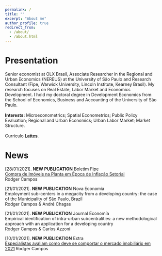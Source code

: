 ```yaml
---
permalink: /
title: ""
excerpt: "About me"
author_profile: true
redirect_from: 
  - /about/
  - /about.html
---
```


# Presentation
Senior economist at OLX Brasil, Associate Researcher in the Regional and Urban Economics (NEREUS) at the University of São Paulo and Research Consultant (Fipe, Warwick University, Lincoln Institute, Kearney Brasil). My research focuses on Real Estate, Labor Market and Economics Development. I hold my doctoral degree in Development Economics from the School of Economics, Business and Accounting of the University of São Paulo. \
\
**Interests:** Microeconometrics; Spatial Econometrics; Public Policy Evaluation; Regional and Urban Economics; Urban Labor Market; Market Structure. \
\
Currículo [**Lattes**](http://lattes.cnpq.br/6682179634478803). 

# News

[28/01/2021]. **NEW PUBLICATION** Boletim Fipe\
[Compra de Imóveis na Planta em Época de Inflação Setorial](https://downloads.fipe.org.br/publicacoes/bif/bif484-15-18.pdf)\
Rodger Campos

[21/01/2021]. **NEW PUBLICATION** Nova Economia\
Employment sub-centers in a megacity from a developing country: the case of the Municipality of São Paulo, Brazil\
Rodger Campos & André Chagas

[21/01/2021]. **NEW PUBLICATION** Journal Economía\
Empirical identification of intra-urban subcentralities: a new methodological approach with an application for a developing country\
Rodger Campos & Carlos Azzoni

[10/01/2021]. **NEW PUBLICATION** Extra \
[Especialistas avaliam como deve se comportar o mercado imobiliário em 2021](https://extra.globo.com/economia/castelar/especialistas-avaliam-como-deve-se-comportar-mercado-imobiliario-em-2021-24830391.html)
Rodger Campos
